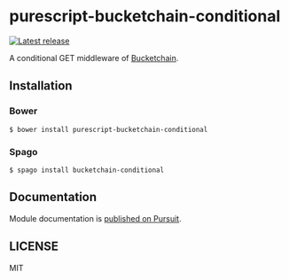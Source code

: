 # purescript-bucketchain-conditional

[![Latest release](http://img.shields.io/github/release/Bucketchain/purescript-bucketchain-conditional.svg)](https://github.com/Bucketchain/purescript-bucketchain-conditional/releases)

A conditional GET middleware of [Bucketchain](https://github.com/Bucketchain/purescript-bucketchain).

## Installation

### Bower

```
$ bower install purescript-bucketchain-conditional
```

### Spago

```
$ spago install bucketchain-conditional
```

## Documentation

Module documentation is [published on Pursuit](http://pursuit.purescript.org/packages/purescript-bucketchain-conditional).

## LICENSE

MIT
